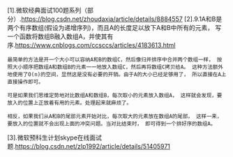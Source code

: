 
[1].微软经典面试100题系列（部分）.https://blog.csdn.net/zhoudaxia/article/details/8884557
[2].9.1A和B是两个有序数组(假设为递增序列)，而且A的长度足以放下A和B中所有的元素， 写一个函数将数组B融入数组A，并使其有序.https://www.cnblogs.com/ccsccs/articles/4183613.html

```
最简单的方法是开一个大小可以容纳A和B的数组C，然后像归并排序中合并两个数组一样， 按照大小顺序把数组A和数组B的元素一一地放入数组C，然后再将数组C拷贝给A。 这种方法额外地使用了O(n)的空间，显然这是没有必要的开销。由于A的大小已经足够用了， 所以直接在A上直接操作即可。

可是如果我们思维定势地对比数组A和数组B，每次取小的元素放入数组A， 这样就会发现，要放入的位置上正放着有用的元素。处理起来就麻烦了。

相反，如果我们从A和B的尾部元素开始对比，每次取大的元素放在数组A的尾部， 这样一来，要放入的位置就不会出现上面的冲突问题。当对比结束时， 即可得到一个排好序的数组A。

```
[3].微软预科生计划skype在线面试题.https://blog.csdn.net/zlp1992/article/details/51405971

